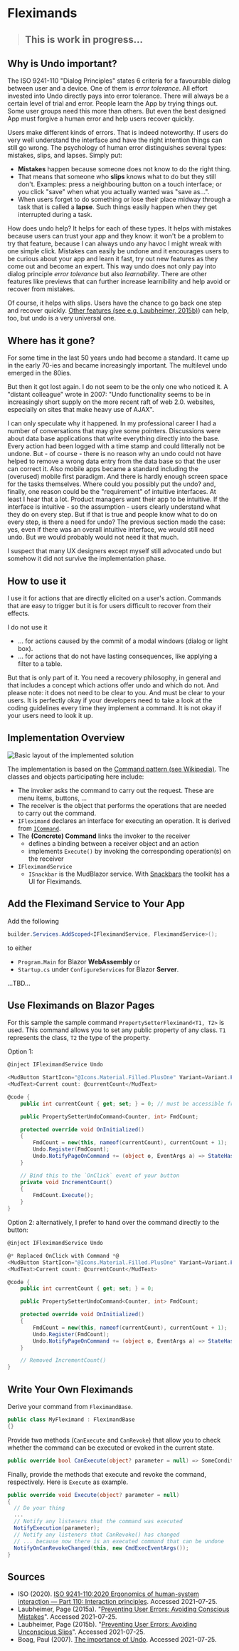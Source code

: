 # Fleximands

> ## This is work in progress...



## Why is Undo important?

The ISO 9241-110 "Dialog Principles" states 6 criteria for a favourable dialog between user and a device. One of them is *error tolerance*. All effort invested into Undo directly pays into error tolerance. There will always be a certain level of trial and error. People learn the App by trying things out. Some user groups need this more than others. But even the best designed App must forgive a human error and help users recover quickly.

Users make different kinds of errors. That is indeed noteworthy. If users do very well understand the interface and have the right intention things can still go wrong. The psychology of human error distinguishes several types: mistakes, slips, and lapses. Simply put:

* **Mistakes** happen because someone does not know to do the right thing.
* That means that someone who **slips** knows what to do but they still don't. Examples: press a neighbouring button on a touch interface; or you click "save" when what you actually wanted was "save as...".
* When users forget to do something or lose their place midway through a task that is called a **lapse**. Such things easily happen when they get interrupted during a task.

How does undo help? It helps for each of these types. It helps with mistakes because users can trust your app and they know: it won't be a problem to try that feature, because I can always undo any havoc I might wreak with one simple click. Mistakes can easily be undone and it encourages users to be curious about your app and learn it fast, try out new features as they come out and become an expert. This way undo does not only pay into dialog principle *error tolerance* but also *learnability*. There are other features like previews that can further increase learnibility and help avoid or recover from mistakes.

Of course, it helps with slips. Users have the chance to go back one step and recover quickly. [Other features (see e.g. Laubheimer, 2015b)](https://www.nngroup.com/articles/slips/)) can help, too, but undo is a very universal one.



## Where has it gone?

For some time in the last 50 years undo had become a standard. It came up in the early 70-ies and became increasingly important. The multilevel undo emerged in the 80ies.

But then it got lost again. I do not seem to be the only one who noticed it. A "distant colleague" wrote in 2007: "Undo functionality seems to be in increasingly short supply on the more recent raft of web 2.0. websites, especially on sites that make heavy use of AJAX".

I can only speculate why it happened. In my professional career I had a number of conversations that may give some pointers. Discussions were about data base applications that write everything directly into the base. Every action had been logged with a time stamp and could litterally not be undone. But - of course - there is no reason why an undo could not have helped to remove a wrong data entry from the data base so that the user can correct it. Also mobile apps became a standard including the (overused) mobile first paradigm. And there is hardly enough screen space for the tasks themselves. Where could you possibly put the undo? and, finally, one reason could be the "requirement" of intuitive interfaces. At least I hear that a lot. Product managers want their app to be intuitive. If the interface is intuitive - so the assumption - users clearly understand what they do on every step. But if that is true and people know what to do on every step, is there a need for undo? The previous section made the case: yes, even if there was an overall intuitive interface, we would still need undo. But we would probably would not need it that much.

I suspect that many UX designers except myself still advocated undo but somehow it did not survive the implementation phase.


## How to use it

I use it for actions that are directly elicited on a user's action. Commands that are easy to trigger but it is for users  difficult to recover from their effects.

I do not use it
* ... for actions caused by the commit of a modal windows (dialog or light box).
* ... for actions that do not have lasting consequences, like applying a filter to a table. 

But that is only part of it. You need a recovery philosophy, in general and that includes a concept which actions offer undo and which do not. And please note: it does not need to be clear to you. And must be clear to your users. It is perfectly okay if your developers need to take a look at the coding guidelines every time they implement a command. It is not okay if your users need to look it up.


## Implementation Overview

![Basic layout of the implemented solution](documentation/img/ClassVisu.svg)

The implementation is based on the [Command pattern (see Wikipedia)](https://en.wikipedia.org/w/index.php?title=Command_pattern&oldid=1025768927). The classes and objects participating here include:

* The invoker asks the command to carry out the request. These are menu items, buttons, ... 
* The receiver is the object that performs the operations that are needed to carry out the command.
* `IFleximand` declares an interface for executing an operation. It is derived from [`ICommand`](https://docs.microsoft.com/en-us/dotnet/api/system.windows.input.icommand).
* The **(Concrete) Command** links the invoker to the receiver
  * defines a binding between a receiver object and an action
  * implements `Execute()` by invoking the corresponding operation(s) on the receiver
* `IFleximandService`
  * `ISnackbar` is the MudBlazor service. With [Snackbars](https://mudblazor.com/components/snackbar) the toolkit has a UI for Fleximands.



## Add the Fleximand Service to Your App

Add the following 
```C#
builder.Services.AddScoped<IFleximandService, FleximandService>();
```

to either

* `Program.Main` for Blazor **WebAssembly** or
* `Startup.cs` under `ConfigureServices` for Blazor **Server**.

...TBD...


## Use Fleximands on Blazor Pages

For this sample the sample command `PropertySetterFleximand<T1, T2>` is used. This command allows you to set any public property of any class. `T1` represents the class, `T2` the type of the property.

Option 1: 

```C#
@inject IFleximandService Undo

<MudButton StartIcon="@Icons.Material.Filled.PlusOne" Variant=Variant.Filled Color="Color.Primary" OnClick="IncrementCount">Click me</MudButton>
<MudText>Current count: @currentCount</MudText>

@code {
    public int currentCount { get; set; } = 0; // must be accessible from outside for the command to change it

    public PropertySetterUndoCommand<Counter, int> FmdCount;

    protected override void OnInitialized()
    {
        FmdCount = new(this, nameof(currentCount), currentCount + 1);
        Undo.Register(FmdCount);
        Undo.NotifyPageOnCommand += (object o, EventArgs a) => StateHasChanged();
    }

    // Bind this to the `OnClick` event of your button
    private void IncrementCount()
    {
        FmdCount.Execute();
    }
}
```

Option 2: alternatively, I prefer to hand over the command directly to the button:

```C#
@inject IFleximandService Undo

@* Replaced OnClick with Command *@
<MudButton StartIcon="@Icons.Material.Filled.PlusOne" Variant=Variant.Filled Color="Color.Primary" Command=FmdCount>Click me</MudButton>
<MudText>Current count: @currentCount</MudText>

@code {
    public int currentCount { get; set; } = 0;

    public PropertySetterUndoCommand<Counter, int> FmdCount;

    protected override void OnInitialized()
    {
        FmdCount = new(this, nameof(currentCount), currentCount + 1);
        Undo.Register(FmdCount);
        Undo.NotifyPageOnCommand += (object o, EventArgs a) => StateHasChanged();
    }

    // Removed IncrementCount()
}
```



## Write Your Own Fleximands


Derive your command from `FleximandBase`.

```C#
public class MyFleximand : FleximandBase
{}
```


Provide two methods (`CanExecute` and `CanRevoke`) that allow you to check whether the command can be executed or evoked in the current state.

```C#
public override bool CanExecute(object? parameter = null) => SomeCondition == true;
```


Finally, provide the methods that execute and revoke the command, respectively. Here is `Execute` as example.

```C#
public override void Execute(object? parameter = null)
{
  // Do your thing
  ...
  // Notify any listeners that the command was executed
  NotifyExecution(parameter);
  // Notify any listeners that CanRevoke() has changed 
  // ... because now there is an executed command that can be undone
  NotifyOnCanRevokeChanged(this, new CmdExecEventArgs());
}
```


## Sources

* ISO (2020). [ISO 9241-110:2020 Ergonomics of human-system interaction — Part 110: Interaction principles](http://www.iso.org/iso/iso_catalogue/catalogue_tc/catalogue_detail.htm?csnumber=52075). Accessed 2021-07-25.
* Laubheimer, Page (2015a). "[Preventing User Errors: Avoiding Conscious Mistakes](https://www.nngroup.com/articles/user-mistakes/)". Accessed 2021-07-25.
* Laubheimer, Page (2015b). "[Preventing User Errors: Avoiding Unconscious Slips](https://www.nngroup.com/articles/slips/)". Accessed 2021-07-25.
* Boag, Paul  (2007). [The importance of Undo](https://boagworld.com/usability/the-importance-of-undo/). Accessed 2021-07-25.
